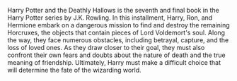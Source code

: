 Harry Potter and the Deathly Hallows is the seventh and final book in the Harry Potter series by J.K. Rowling. In this installment, Harry, Ron, and Hermione embark on a dangerous mission to find and destroy the remaining Horcruxes, the objects that contain pieces of Lord Voldemort's soul. Along the way, they face numerous obstacles, including betrayal, capture, and the loss of loved ones. As they draw closer to their goal, they must also confront their own fears and doubts about the nature of death and the true meaning of friendship. Ultimately, Harry must make a difficult choice that will determine the fate of the wizarding world.